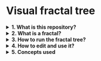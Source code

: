 # Visual fractal tree

<details><summary><b> 1. What is this repository?</b></summary></br>

This is a python visual application that uses recursion to construct a colored fractal tree.

---
</details>

<details><summary><b> 2. What is a fractal?</b></summary></br>

A fractal is a figure with a repetitive pattern: a small part of it is similar to the entire figure, what is called self-similar.
This patterns can be found in nature, like in lightning bolts, snowflakes, Romanesco broccoli, frozen crystals and more.

---
</details>

<details>
<summary><b> 3. How to run the fractal tree?</b></summary></br>

1. You will need to have Python3 installed, it can be found [here](https://www.python.org/downloads).
2. Download the file "Fractal-Tree.py" to a folder of your choice.
3. Open your folder using the terminal with this command (use the path to your folder):
    ```
    cd C:\Users\MyName\Documents\Myfolder\
    ```
4. Run the application with Python3:
    ```
    python Fractal-Tree.py
    ```

---
</details>

<details><summary><b> 4. How to edit and use it?</b></summary></br>

You can personalize your tree changing some variables in the code.
The variables, their functions and the respective lines in code are like following.</br>

Variable | Description | Recommendations | Line
---------| ----------- | --------------- | ----
branches | How many times a branch will diverge in new branches | Use a number between 9 and 15 | 11  
size | The length of the initials branches | High values will result in a tree bigger than the screen size | 12 |  
color | The branches' final color in RGB | Each value must be between 0 and 255 | 13 |  
l_angle_rate | Left branch relative angle  | Value in degrees; if the left and right angles are different, the tree will be asymmetric | 34 |  
r_angle_rate | Right branch relative angle | Value in degrees; if the left and right angles are different, the tree will be asymmetric | 35 |  
size_rate | Decreasing rate of the branches' size | Value between 0 and 1 will result in a decreasing size, 1 will result in a static size and values bigger than 1 will result in a crescent size of the branches | 36 
</br>

The default values will generate this symmetrical tree:
![Blue Tree](blue-tree.PNG)

---
</details>

<details><summary><b> 5. Concepts used</b></summary></br>

+ Libraries imports
  + Graphics
  + Math
+ Graphical programming
+ Recursion

---
</details>


